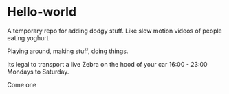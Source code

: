 # Hello-world
A temporary repo for adding dodgy stuff. Like slow motion videos of people eating yoghurt

Playing around, making stuff, doing things.

Its legal to transport a live Zebra on the hood of your car 16:00 - 23:00 Mondays to Saturday.

Come one